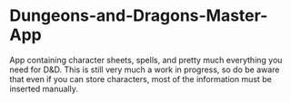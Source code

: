 # Dungeons-and-Dragons-Master-App

App containing character sheets, spells, and pretty much everything you need for D&D.
This is still very much a work in progress, so do be aware that even if you can store characters, most of the information must be inserted manually.
